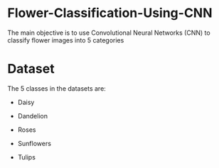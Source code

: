 # Flower-Classification-Using-CNN

The main objective is to use Convolutional Neural Networks (CNN) to classify flower images into 5 categories

# Dataset


The 5 classes in the datasets are:

- Daisy

- Dandelion

- Roses

- Sunflowers

- Tulips
